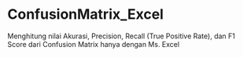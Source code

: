 # ConfusionMatrix_Excel
Menghitung nilai Akurasi, Precision, Recall (True Positive Rate), dan F1 Score dari Confusion Matrix hanya dengan Ms. Excel
